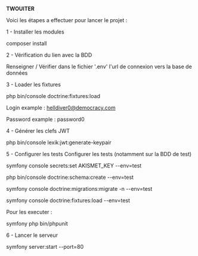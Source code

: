 **TWOUITER**

Voici les étapes a effectuer pour lancer le projet :

1 - Installer les modules

composer install

2 - Vérification du lien avec la BDD
 
Renseigner / Vérifier dans le fichier '.env' l'url de connexion vers la base de données

3 - Loader les fixtures

php bin/console doctrine:fixtures:load

Login example : helldiver0@democracy.com

Password example : password0

4 - Générer les clefs JWT

php bin/console lexik:jwt:generate-keypair

5 - Configurer les tests
Configurer les tests (notamment sur la BDD de test)

symfony console secrets:set AKISMET_KEY --env=test

php bin/console doctrine:schema:create --env=test

symfony console doctrine:migrations:migrate -n --env=test

symfony console doctrine:fixtures:load --env=test


Pour les executer :

symfony php bin/phpunit

6 - Lancer le serveur

symfony server:start --port=80
